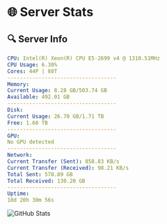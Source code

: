 # 🌐 Server Stats
## 🔍 Server Info
```yaml
CPU: Intel(R) Xeon(R) CPU E5-2699 v4 @ 1310.51MHz
CPU Usage: 6.30%
Cores: 44P | 88T
-----------------------------------
Memory:
Current Usage: 8.28 GB/503.74 GB
Available: 492.01 GB
-----------------------------------
Disk:
Current Usage: 26.70 GB/1.71 TB
Free: 1.60 TB
-----------------------------------
GPU:
No GPU detected
-----------------------------------
Network:
Current Transfer (Sent): 858.83 KB/s
Current Transfer (Received): 98.21 KB/s
Total Sent: 578.89 GB
Total Received: 130.20 GB
-----------------------------------
Uptime:
10d 20h 30m 56s
```
![GitHub Stats](https://img.shields.io/badge/Updated-2025-04-30_13:39:44-blue)